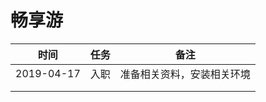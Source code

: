 # 畅享游

| 时间       | 任务 | 备注                       |
| ---------- | ---- | -------------------------- |
| 2019-04-17 | 入职 | 准备相关资料，安装相关环境 |
|            |      |                            |
|            |      |                            |

